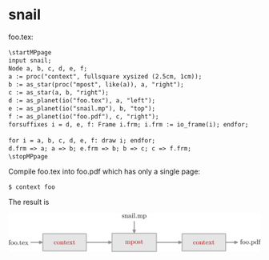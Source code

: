 # snail

foo.tex:

```MetaPost
\startMPpage
input snail;
Node a, b, c, d, e, f;
a := proc("context", fullsquare xysized (2.5cm, 1cm));
b := as_star(proc("mpost", like(a)), a, "right");
c := as_star(a, b, "right");
d := as_planet(io("foo.tex"), a, "left");
e := as_planet(io("snail.mp"), b, "top");
f := as_planet(io("foo.pdf"), c, "right");
forsuffixes i = d, e, f: Frame i.frm; i.frm := io_frame(i); endfor;

for i = a, b, c, d, e, f: draw i; endfor;
d.frm => a; a => b; e.frm => b; b => c; c => f.frm;
\stopMPpage
```

Compile foo.tex into foo.pdf which has only a single page:

```console
$ context foo
```

The result is

![](foo.svg)
